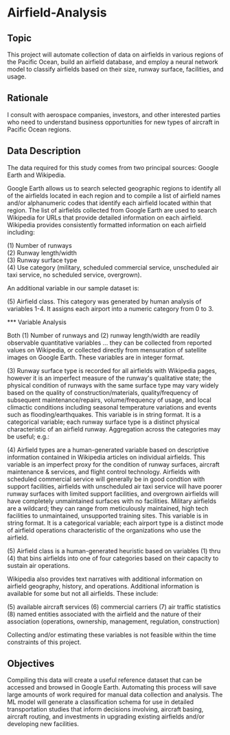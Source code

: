 # Airfield-Analysis

## Topic

This project will automate collection of data on airfields in various regions of the Pacific Ocean, build an airfield database, and employ a neural network model to classify airfields based on their size, runway surface, facilities, and usage. 

## Rationale

I consult with aerospace companies, investors, and other interested parties who need to understand business opportunities for new types of aircraft in Pacific Ocean regions.

## Data Description

The data required for this study comes from two principal sources: Google Earth and Wikipedia.  

Google Earth allows us to search selected geographic regions to identify all of the airfields located in each region and to compile a list of airfield names and/or alphanumeric codes that identify each airfield located within that region. The list of airfields collected from Google Earth are used to search Wikipedia for URLs that provide detailed information on each airfield. Wikipedia provides consistently formatted information on each airfield including: 

(1) Number of runways  
(2) Runway length/width  
(3) Runway surface type  
(4) Use category (military, scheduled commercial service, unscheduled air taxi service, no scheduled service, overgrown).

An additional variable in our sample dataset is:

(5) Airfield class. This category was generated by human analysis of variables 1-4. It assigns each airport into a numeric category from 0 to 3.

*** Variable Analysis

Both (1) Number of runways and (2) runway length/width are readily observable quantitative variables ... they can be collected from reported values on Wikipedia, or 
collected directly from mensuration of satellite images on Google Earth. These variables are in integer format.

(3) Runway surface type is recorded for all airfields with Wikipedia pages, however it is an imperfect measure of the runway's qualitative state; the physical condition of runways with the same surface type may vary widely based on the quality of construction/materials, quality/frequency of subsequent maintenance/repairs, volume/frequency of usage, and local climactic conditions including seasonal temperature variations and events such as flooding/earthquakes. This variable is in string format. It is a categorical variable; each runway surface type is a distinct physical characteristic of an airfield runway. Aggregation across the categories may be useful; e.g.:

(4) Airfield types are a human-generated variable based on descriptive information contained in Wikipedia articles on individual airfields. This variable is an imperfect proxy for the condition of runway surfaces, aircraft maintenance & services, and flight control technology. Airfields with scheduled commercial service will generally be in good condtion with support facilities, airfields with unscheduled air taxi service will have poorer runway surfaces with limited support facilities, and overgrown airfields will have completely unmaintained surfaces with no facilities. Military airfields are a wildcard; they can range from meticulously maintained, high tech facilities to unmaintained, unsupported training sites. This variable is in string format. It is a categorical variable; each airport type is a distinct mode of airfield operations characteristic of the organizations who use the airfield. 

(5) Airfield class is a human-generated heuristic based on variables (1) thru (4) that bins airfields into one of four categories based on their capacity to sustain air operations.

Wikipedia also provides text narratives with additional information on airfield geography, history, and operations. Additional information is available for some but not all airfields. These include:

(5) available aircraft services
(6) commercial carriers
(7) air traffic statistics
(8) named entities associated with the airfield and the nature of their association (operations, ownership, management, regulation, construction)

Collecting and/or estimating these variables is not feasible within the time constraints of this project.

## Objectives

Compiling this data will create a useful reference dataset that can be accessed and browsed in Google Earth. Automating this process will save large amounts of work required for manual data collection and analysis. The ML model will generate a classification schema for use in detailed transportation studies that inform decisions involving, aircraft basing, aircraft routing, and investments in upgrading existing airfields and/or developing new facilities.
